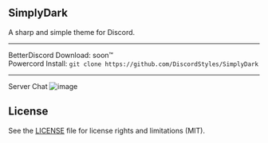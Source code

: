 ## SimplyDark
A sharp and simple theme for Discord.

- - -
BetterDiscord Download: soon:tm:  
Powercord Install: `git clone https://github.com/DiscordStyles/SimplyDark`
- - -

Server Chat
![image](https://i.imgur.com/TATxJ9s.png)

## License

See the [LICENSE](https://github.com/DiscordStyles/SimplyDark/blob/master/LICENSE.md) file for license rights and limitations (MIT).